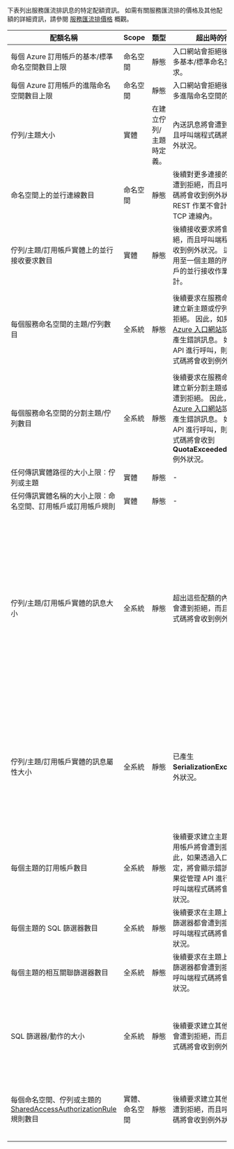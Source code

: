 下表列出服務匯流排訊息的特定配額資訊。 如需有關服務匯流排的價格及其他配額的詳細資訊，請參閱 [服務匯流排價格](https://azure.microsoft.com/pricing/details/service-bus/) 概觀。

| 配額名稱 | Scope | 類型 | 超出時的行為 | 值 |
| --- | --- | --- | --- | --- |
| 每個 Azure 訂用帳戶的基本/標準命名空間數目上限 |命名空間 |靜態 |入口網站會拒絕後續對於更多基本/標準命名空間的要求。 |100|
| 每個 Azure 訂用帳戶的進階命名空間數目上限 |命名空間 |靜態 |入口網站會拒絕後續對於更多進階命名空間的要求。 |10 |
| 佇列/主題大小 |實體 |在建立佇列/主題時定義。 |內送訊息將會遭到拒絕，而且呼叫端程式碼將會收到例外狀況。 |1、2、3、4 或 5 GB。<br /><br />如果啟用[分割](../articles/service-bus-messaging/service-bus-partitioning.md)，則佇列/主題大小上限為 80 GB。 |
| 命名空間上的並行連線數目 |命名空間 |靜態 |後續對更多連接的要求將會遭到拒絕，而且呼叫端程式碼將會收到例外狀況。 REST 作業不會計入並行 TCP 連線內。 |NetMessaging: 1,000<br /><br />AMQP: 5,000 |
| 佇列/主題/訂用帳戶實體上的並行接收要求數目 |實體 |靜態 |後續接收要求將會遭到拒絕，而且呼叫端程式碼將會收到例外狀況。 這個配額套用至一個主題的所有訂用帳戶的並行接收作業數目合計。 |5,000 |
| 每個服務命名空間的主題/佇列數目 |全系統 |靜態 |後續要求在服務命名空間上建立新主題或佇列將會遭到拒絕。 因此，如果透過 [Azure 入口網站][Azure portal]設定，將會產生錯誤訊息。 如果從管理 API 進行呼叫，則呼叫端程式碼將會收到例外狀況。 |10,000<br /><br />服務命名空間中主題和佇列的總數必須小於或等於 10,000。<br/>這不適用於進階層，因為所有實體都已分割。 |
| 每個服務命名空間的分割主題/佇列數目 |全系統 |靜態 |後續要求在服務命名空間上建立新分割主題或佇列將會遭到拒絕。 因此，如果透過 [Azure 入口網站][Azure portal]設定，將會產生錯誤訊息。 如果從管理 API 進行呼叫，則呼叫端程式碼將會收到 **QuotaExceededException**例外狀況。 |基本層和標準層 - 100<br />進階 - 1,000<br/><br />每個分割佇列或主題的配額計數為每個命名空間 10,000 個實體。 |
| 任何傳訊實體路徑的大小上限︰佇列或主題 |實體 |靜態 |- |260 個字元 |
| 任何傳訊實體名稱的大小上限︰命名空間、訂用帳戶或訂用帳戶規則 |實體 |靜態 |- |50 個字元 |
| 佇列/主題/訂用帳戶實體的訊息大小 |全系統 |靜態 |超出這些配額的內送訊息將會遭到拒絕，而且呼叫端程式碼將會收到例外狀況。 |訊息大小上限︰256KB ([標準層](../articles/service-bus-messaging/service-bus-premium-messaging.md)) / 1MB ([進階層](../articles/service-bus-messaging/service-bus-premium-messaging.md))。 <br /><br />**注意** 由於有系統額外負擔，所以這項限制通常會小一點。<br /><br />標頭大小上限︰64KB<br /><br />屬性包中的標頭屬性數目上限︰**byte/int.MaxValue**<br /><br />屬性包中的屬性大小上限︰沒有明確限制。 受限於標頭大小上限。 |
| 佇列/主題/訂用帳戶實體的訊息屬性大小 |全系統 |靜態 |已產生 **SerializationException** 例外狀況。 |每個屬性的訊息屬性大小上限為 32K。 所有屬性的累計大小不得超過 64K。 這適用於 [BrokeredMessage](https://msdn.microsoft.com/library/microsoft.servicebus.messaging.brokeredmessage.aspx) 的整個標頭，其中同時包含使用者屬性和系統屬性 (例如 [SequenceNumber](https://msdn.microsoft.com/library/microsoft.servicebus.messaging.brokeredmessage.sequencenumber.aspx)、[Label](https://msdn.microsoft.com/library/microsoft.servicebus.messaging.brokeredmessage.label.aspx)、[MessageId](https://msdn.microsoft.com/library/microsoft.servicebus.messaging.brokeredmessage.messageid.aspx) 等等)。 |
| 每個主題的訂用帳戶數目 |全系統 |靜態 |後續要求建立主題的其他訂用帳戶將會遭到拒絕。 因此，如果透過入口網站設定，將會顯示錯誤訊息。 如果從管理 API 進行呼叫，則呼叫端程式碼將會收到例外狀況。 |2,000 |
| 每個主題的 SQL 篩選器數目 |全系統 |靜態 |後續要求在主題上建立其他篩選器都會遭到拒絕，而且呼叫端程式碼將會收到例外狀況。 |2,000 |
| 每個主題的相互關聯篩選器數目 |全系統 |靜態 |後續要求在主題上建立其他篩選器都會遭到拒絕，而且呼叫端程式碼將會收到例外狀況。 |100,000 |
| SQL 篩選器/動作的大小 |全系統 |靜態 |後續要求建立其他篩選器都會遭到拒絕，而且呼叫端程式碼將會收到例外狀況。 |篩選條件字串的長度上限︰1024 (1K)。<br /><br />規則動作字串的長度上限︰1024 (1K)。<br /><br />每個規則動作的運算式數目上限︰32。 |
| 每個命名空間、佇列或主題的 [SharedAccessAuthorizationRule](https://msdn.microsoft.com/library/azure/microsoft.servicebus.messaging.sharedaccessauthorizationrule.aspx) 規則數目 |實體、命名空間 |靜態 |後續要求建立其他規則都會遭到拒絕，而且呼叫端程式碼將會收到例外狀況。 |規則數目上限︰12。 <br /><br /> 在服務匯流排命名空間上設定的規則可套用到該命名空間中的所有佇列和主題。 |

[Azure portal]: https://portal.azure.com